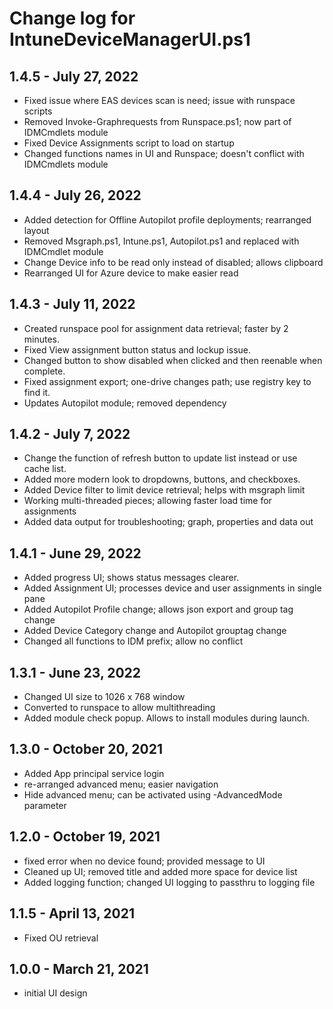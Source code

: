 # Change log for IntuneDeviceManagerUI.ps1

## 1.4.5 - July 27, 2022

- Fixed issue where EAS devices scan is need; issue with runspace scripts
- Removed Invoke-Graphrequests from Runspace.ps1; now part of IDMCmdlets module
- Fixed Device Assignments script to load on startup
- Changed functions names in UI and Runspace; doesn't conflict with IDMCmdlets module

## 1.4.4 - July 26, 2022

- Added detection for Offline Autopilot profile deployments; rearranged layout
- Removed Msgraph.ps1, Intune.ps1, Autopilot.ps1 and replaced with IDMCmdlet module
- Change Device info to be read only instead of disabled; allows clipboard
- Rearranged UI for Azure device to make easier read

## 1.4.3 - July 11, 2022

- Created runspace pool for assignment data retrieval; faster by 2 minutes.
- Fixed View assignment button status and lockup issue.
- Changed button to show disabled when clicked and then reenable when complete.
- Fixed assignment export; one-drive changes path; use registry key to find it.
- Updates Autopilot module; removed dependency

## 1.4.2 - July 7, 2022

- Change the function of refresh button to update list instead or use cache list.
- Added more modern look to dropdowns, buttons, and checkboxes.
- Added Device filter to limit device retrieval; helps with msgraph limit
- Working multi-threaded pieces; allowing faster load time for assignments
- Added data output for troubleshooting; graph, properties and data out

## 1.4.1 - June 29, 2022

- Added progress UI; shows status messages clearer.
- Added Assignment UI; processes device and user assignments in single pane
- Added Autopilot Profile change; allows json export and group tag change
- Added Device Category change and Autopilot grouptag change
- Changed all functions to IDM prefix; allow no conflict

## 1.3.1 - June 23, 2022

- Changed UI size to 1026 x 768 window
- Converted to runspace to allow multithreading
- Added module check popup. Allows to install modules during launch.


## 1.3.0 - October 20, 2021

- Added App principal service login
- re-arranged advanced menu; easier navigation
- Hide advanced menu; can be activated using -AdvancedMode parameter

## 1.2.0 - October 19, 2021

- fixed error when no device found; provided message to UI
- Cleaned up UI; removed title and added more space for device list
- Added logging function; changed UI logging to passthru to logging file


## 1.1.5 - April 13, 2021

- Fixed OU retrieval

## 1.0.0 - March 21, 2021

- initial UI design
